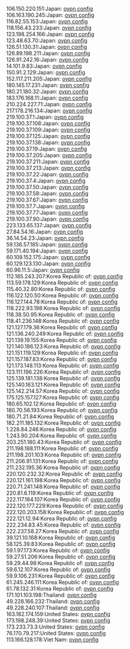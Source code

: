 106.150.220.151:Japan: [ovpn config](vpn/106_150_220_151.ovpn)  
106.163.190.245:Japan: [ovpn config](vpn/106_163_190_245.ovpn)  
116.82.55.153:Japan: [ovpn config](vpn/116_82_55_153.ovpn)  
118.156.43.233:Japan: [ovpn config](vpn/118_156_43_233.ovpn)  
123.198.254.166:Japan: [ovpn config](vpn/123_198_254_166.ovpn)  
123.48.63.70:Japan: [ovpn config](vpn/123_48_63_70.ovpn)  
126.51.130.31:Japan: [ovpn config](vpn/126_51_130_31.ovpn)  
126.89.198.211:Japan: [ovpn config](vpn/126_89_198_211.ovpn)  
126.91.242.16:Japan: [ovpn config](vpn/126_91_242_16.ovpn)  
14.101.9.83:Japan: [ovpn config](vpn/14_101_9_83.ovpn)  
150.91.2.129:Japan: [ovpn config](vpn/150_91_2_129.ovpn)  
152.117.211.205:Japan: [ovpn config](vpn/152_117_211_205.ovpn)  
180.145.17.231:Japan: [ovpn config](vpn/180_145_17_231.ovpn)  
180.21.180.32:Japan: [ovpn config](vpn/180_21_180_32.ovpn)  
183.176.168.11:Japan: [ovpn config](vpn/183_176_168_11.ovpn)  
210.224.227.71:Japan: [ovpn config](vpn/210_224_227_71.ovpn)  
217.178.216.134:Japan: [ovpn config](vpn/217_178_216_134.ovpn)  
219.100.37.1:Japan: [ovpn config](vpn/219_100_37_1.ovpn)  
219.100.37.108:Japan: [ovpn config](vpn/219_100_37_108.ovpn)  
219.100.37.109:Japan: [ovpn config](vpn/219_100_37_109.ovpn)  
219.100.37.125:Japan: [ovpn config](vpn/219_100_37_125.ovpn)  
219.100.37.138:Japan: [ovpn config](vpn/219_100_37_138.ovpn)  
219.100.37.19:Japan: [ovpn config](vpn/219_100_37_19.ovpn)  
219.100.37.205:Japan: [ovpn config](vpn/219_100_37_205.ovpn)  
219.100.37.211:Japan: [ovpn config](vpn/219_100_37_211.ovpn)  
219.100.37.213:Japan: [ovpn config](vpn/219_100_37_213.ovpn)  
219.100.37.22:Japan: [ovpn config](vpn/219_100_37_22.ovpn)  
219.100.37.4:Japan: [ovpn config](vpn/219_100_37_4.ovpn)  
219.100.37.50:Japan: [ovpn config](vpn/219_100_37_50.ovpn)  
219.100.37.58:Japan: [ovpn config](vpn/219_100_37_58.ovpn)  
219.100.37.67:Japan: [ovpn config](vpn/219_100_37_67.ovpn)  
219.100.37.7:Japan: [ovpn config](vpn/219_100_37_7.ovpn)  
219.100.37.77:Japan: [ovpn config](vpn/219_100_37_77.ovpn)  
219.100.37.90:Japan: [ovpn config](vpn/219_100_37_90.ovpn)  
223.133.65.137:Japan: [ovpn config](vpn/223_133_65_137.ovpn)  
27.84.54.16:Japan: [ovpn config](vpn/27_84_54_16.ovpn)  
36.14.54.23:Japan: [ovpn config](vpn/36_14_54_23.ovpn)  
59.136.57.185:Japan: [ovpn config](vpn/59_136_57_185.ovpn)  
59.171.40.194:Japan: [ovpn config](vpn/59_171_40_194.ovpn)  
60.109.152.175:Japan: [ovpn config](vpn/60_109_152_175.ovpn)  
60.129.123.130:Japan: [ovpn config](vpn/60_129_123_130.ovpn)  
60.96.11.5:Japan: [ovpn config](vpn/60_96_11_5.ovpn)  
112.185.243.207:Korea Republic of: [ovpn config](vpn/112_185_243_207.ovpn)  
113.59.178.129:Korea Republic of: [ovpn config](vpn/113_59_178_129.ovpn)  
115.40.32.80:Korea Republic of: [ovpn config](vpn/115_40_32_80.ovpn)  
116.122.120.50:Korea Republic of: [ovpn config](vpn/116_122_120_50.ovpn)  
116.127.144.78:Korea Republic of: [ovpn config](vpn/116_127_144_78.ovpn)  
118.222.93.198:Korea Republic of: [ovpn config](vpn/118_222_93_198.ovpn)  
118.38.50.95:Korea Republic of: [ovpn config](vpn/118_38_50_95.ovpn)  
118.41.236.148:Korea Republic of: [ovpn config](vpn/118_41_236_148.ovpn)  
121.127.179.36:Korea Republic of: [ovpn config](vpn/121_127_179_36.ovpn)  
121.136.240.249:Korea Republic of: [ovpn config](vpn/121_136_240_249.ovpn)  
121.139.19.155:Korea Republic of: [ovpn config](vpn/121_139_19_155.ovpn)  
121.140.186.123:Korea Republic of: [ovpn config](vpn/121_140_186_123.ovpn)  
121.151.119.129:Korea Republic of: [ovpn config](vpn/121_151_119_129.ovpn)  
121.157.187.83:Korea Republic of: [ovpn config](vpn/121_157_187_83.ovpn)  
121.173.148.113:Korea Republic of: [ovpn config](vpn/121_173_148_113.ovpn)  
123.111.196.226:Korea Republic of: [ovpn config](vpn/123_111_196_226.ovpn)  
125.139.181.138:Korea Republic of: [ovpn config](vpn/125_139_181_138.ovpn)  
125.140.163.121:Korea Republic of: [ovpn config](vpn/125_140_163_121.ovpn)  
125.142.214.57:Korea Republic of: [ovpn config](vpn/125_142_214_57.ovpn)  
175.125.157.127:Korea Republic of: [ovpn config](vpn/175_125_157_127.ovpn)  
180.65.102.12:Korea Republic of: [ovpn config](vpn/180_65_102_12.ovpn)  
180.70.56.193:Korea Republic of: [ovpn config](vpn/180_70_56_193.ovpn)  
180.71.21.84:Korea Republic of: [ovpn config](vpn/180_71_21_84.ovpn)  
182.211.185.132:Korea Republic of: [ovpn config](vpn/182_211_185_132.ovpn)  
1.228.84.246:Korea Republic of: [ovpn config](vpn/1_228_84_246.ovpn)  
1.243.90.204:Korea Republic of: [ovpn config](vpn/1_243_90_204.ovpn)  
203.251.180.43:Korea Republic of: [ovpn config](vpn/203_251_180_43.ovpn)  
211.198.188.111:Korea Republic of: [ovpn config](vpn/211_198_188_111.ovpn)  
211.198.201.103:Korea Republic of: [ovpn config](vpn/211_198_201_103.ovpn)  
211.206.91.131:Korea Republic of: [ovpn config](vpn/211_206_91_131.ovpn)  
211.232.195.36:Korea Republic of: [ovpn config](vpn/211_232_195_36.ovpn)  
220.120.232.32:Korea Republic of: [ovpn config](vpn/220_120_232_32.ovpn)  
220.121.161.198:Korea Republic of: [ovpn config](vpn/220_121_161_198.ovpn)  
220.71.241.148:Korea Republic of: [ovpn config](vpn/220_71_241_148.ovpn)  
220.81.6.119:Korea Republic of: [ovpn config](vpn/220_81_6_119.ovpn)  
222.117.184.107:Korea Republic of: [ovpn config](vpn/222_117_184_107.ovpn)  
222.120.177.229:Korea Republic of: [ovpn config](vpn/222_120_177_229.ovpn)  
222.120.203.158:Korea Republic of: [ovpn config](vpn/222_120_203_158.ovpn)  
222.121.12.94:Korea Republic of: [ovpn config](vpn/222_121_12_94.ovpn)  
222.234.83.45:Korea Republic of: [ovpn config](vpn/222_234_83_45.ovpn)  
222.237.58.27:Korea Republic of: [ovpn config](vpn/222_237_58_27.ovpn)  
39.121.10.168:Korea Republic of: [ovpn config](vpn/39_121_10_168.ovpn)  
58.125.39.83:Korea Republic of: [ovpn config](vpn/58_125_39_83.ovpn)  
59.1.97.173:Korea Republic of: [ovpn config](vpn/59_1_97_173.ovpn)  
59.27.51.206:Korea Republic of: [ovpn config](vpn/59_27_51_206.ovpn)  
59.29.44.98:Korea Republic of: [ovpn config](vpn/59_29_44_98.ovpn)  
59.6.12.107:Korea Republic of: [ovpn config](vpn/59_6_12_107.ovpn)  
59.9.106.231:Korea Republic of: [ovpn config](vpn/59_9_106_231.ovpn)  
61.245.246.111:Korea Republic of: [ovpn config](vpn/61_245_246_111.ovpn)  
61.78.132.31:Korea Republic of: [ovpn config](vpn/61_78_132_31.ovpn)  
171.101.103.198:Thailand: [ovpn config](vpn/171_101_103_198.ovpn)  
49.228.166.232:Thailand: [ovpn config](vpn/49_228_166_232.ovpn)  
49.228.240.107:Thailand: [ovpn config](vpn/49_228_240_107.ovpn)  
163.182.174.159:United States: [ovpn config](vpn/163_182_174_159.ovpn)  
173.198.248.39:United States: [ovpn config](vpn/173_198_248_39.ovpn)  
173.233.73.3:United States: [ovpn config](vpn/173_233_73_3.ovpn)  
76.170.79.217:United States: [ovpn config](vpn/76_170_79_217.ovpn)  
113.166.128.178:Viet Nam: [ovpn config](vpn/113_166_128_178.ovpn)  
